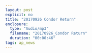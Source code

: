 ```yaml
---
layout: post
explicit: no
title: "20170926 Condor Return"
enclosure:
  type: "Audio/mp3"
  filename: "20170926_Condor Return"
  duration: "00:00:46"
tags: ap_news
---
```



